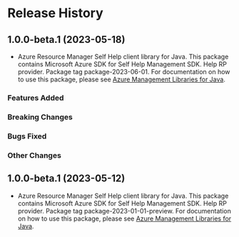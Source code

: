 # Release History

## 1.0.0-beta.1 (2023-05-18)

- Azure Resource Manager Self Help client library for Java. This package contains Microsoft Azure SDK for Self Help Management SDK. Help RP provider. Package tag package-2023-06-01. For documentation on how to use this package, please see [Azure Management Libraries for Java](https://aka.ms/azsdk/java/mgmt).

### Features Added

### Breaking Changes

### Bugs Fixed

### Other Changes

## 1.0.0-beta.1 (2023-05-12)

- Azure Resource Manager Self Help client library for Java. This package contains Microsoft Azure SDK for Self Help Management SDK. Help RP provider. Package tag package-2023-01-01-preview. For documentation on how to use this package, please see [Azure Management Libraries for Java](https://aka.ms/azsdk/java/mgmt).
